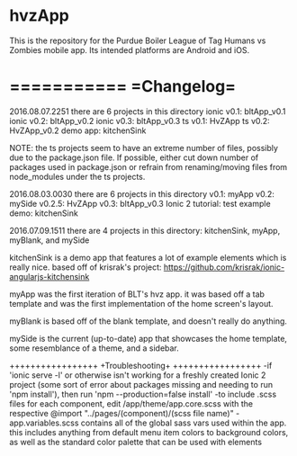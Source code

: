 # hvzApp
This is the repository for the Purdue Boiler League of Tag Humans vs Zombies mobile app.
Its intended platforms are Android and iOS.

===========
=Changelog=
===========
2016.08.07.2251
there are 6 projects in this directory
ionic v0.1:	bltApp_v0.1
ionic v0.2:	bltApp_v0.2
ionic v0.3:	bltApp_v0.3
ts v0.1:	HvZApp
ts v0.2:	HvZApp_v0.2
demo app:	kitchenSink

NOTE: the ts projects seem to have an extreme number of files, possibly due to the package.json file. If possible, either cut down number of packages used in package.json or refrain from renaming/moving files from node_modules under the ts projects.


2016.08.03.0030
there are 6 projects in this directory
v0.1:                myApp
v0.2:                mySide
v0.2.5:              HvZApp
v0.3:                bltApp_v0.3
Ionic 2 tutorial:    test
example demo:        kitchenSink



2016.07.09.1511
there are 4 projects in this directory: kitchenSink, myApp, myBlank, and mySide

kitchenSink is a demo app that features a lot of example elements which is really nice. based off of krisrak's project: https://github.com/krisrak/ionic-angularjs-kitchensink

myApp was the first iteration of BLT's hvz app. it was based off a tab template and was the first implementation of the home screen's layout.

myBlank is based off of the blank template, and doesn't really do anything.

mySide is the current (up-to-date) app that showcases the home template, some resemblance of a theme, and a sidebar.

+++++++++++++++++
+Troubleshooting+
+++++++++++++++++
-if 'ionic serve -l' or otherwise isn't working for a freshly created Ionic 2 project (some sort of error about packages missing and needing to run 'npm install'), then run 'npm --production=false install'
-to include .scss files for each component, edit /app/theme/app.core.scss with the respective @import "../pages/(component)/(scss file name)"
-app.variables.scss contains all of the global sass vars used within the app. this includes anything from default menu item colors to background colors, as well as the standard color palette that can be used with elements